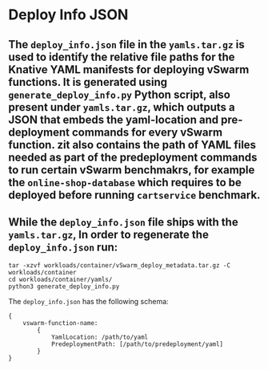 # Deploy Info JSON

## The `deploy_info.json` file in the `yamls.tar.gz`  is used to identify the relative file paths for the Knative YAML manifests for deploying vSwarm functions. It is generated using `generate_deploy_info.py` Python script, also present under `yamls.tar.gz`, which outputs a JSON that embeds the yaml-location and pre-deployment commands for every vSwarm function. zit also contains the path of YAML files needed as part of the predeployment commands to run certain vSwarm benchmakrs, for example the `online-shop-database` which requires to be deployed before running `cartservice` benchmark.

## While the `deploy_info.json` file ships with the `yamls.tar.gz`, In order to regenerate the `deploy_info.json` run:
```console
tar -xzvf workloads/container/vSwarm_deploy_metadata.tar.gz -C workloads/container
cd workloads/container/yamls/
python3 generate_deploy_info.py
```

The `deploy_info.json` has the following schema:
```console
{
    vswarm-function-name:
        {
            YamlLocation: /path/to/yaml
            PredeploymentPath: [/path/to/predeployment/yaml]
        }
}
```